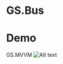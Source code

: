 # GS.Bus

# Demo

  GS.MVVM
  ![Alt text](/../master/Ressources/mvvm.png?raw=true "FMX JSON Demo")
 
    
  
